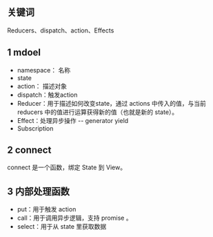 ## 关键词

Reducers、dispatch、action、Effects

## 1  mdoel

- namespace： 名称
- state
- action： 描述对象
- dispatch：触发action
- Reducer：用于描述如何改变state，通过 actions 中传入的值，与当前 reducers 中的值进行运算获得新的值（也就是新的 state）。
- Effect：处理异步操作 -- generator yield
- Subscription

## 2 connect

connect 是一个函数，绑定 State 到 View。

## 3 内部处理函数

- put：用于触发 action
- call：用于调用异步逻辑，支持 promise 。
- select：用于从 state 里获取数据